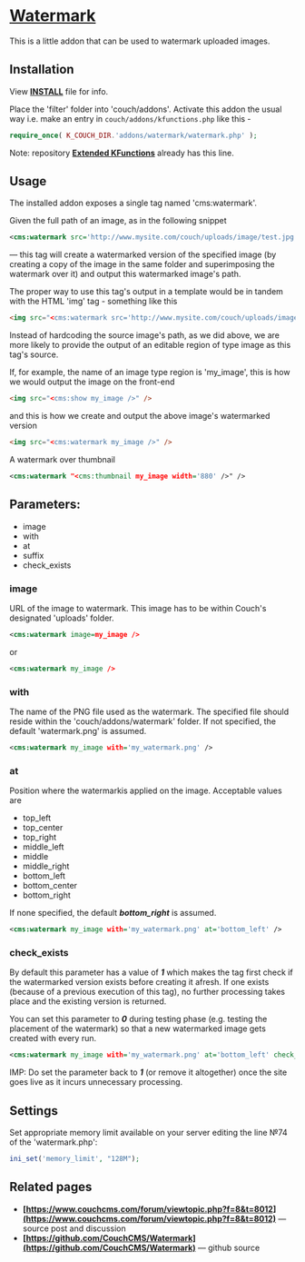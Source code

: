 # [Watermark](https://github.com/trendoman/Addons)

This is a little addon that can be used to watermark uploaded images.

## Installation

View **[INSTALL](/INSTALL.md)** file for info.

Place the 'filter' folder into 'couch/addons'. Activate this addon the usual way i.e. make an entry in `couch/addons/kfunctions.php` like this -

```php
require_once( K_COUCH_DIR.'addons/watermark/watermark.php' );
```

Note: repository [**Extended KFunctions**](https://github.com/trendoman/Extended-KFunctions) already has this line.

## Usage

The installed addon exposes a single tag named 'cms:watermark'.

Given the full path of an image, as in the following snippet

```xml
<cms:watermark src='http://www.mysite.com/couch/uploads/image/test.jpg' />
```

— this tag will create a watermarked version of the specified image (by creating a copy of the image in the same folder and superimposing the watermark over it) and output this watermarked image's path.

The proper way to use this tag's output in a template would be in tandem with the HTML 'img' tag - something like this

```html
<img src="<cms:watermark src='http://www.mysite.com/couch/uploads/image/test.jpg' />" />
```

Instead of hardcoding the source image's path, as we did above, we are more likely to provide the output of an editable region of type image as this tag's source.

If, for example, the name of an image type region is 'my_image', this is how we would output the image on the front-end

```html
<img src="<cms:show my_image />" />
```

and this is how we create and output the above image's watermarked version

```html
<img src="<cms:watermark my_image />" />
```

A watermark over thumbnail

```xml
<cms:watermark "<cms:thumbnail my_image width='880' />" />
```

## Parameters:

* image
* with
* at
* suffix
* check_exists

### image

URL of the image to watermark. This image has to be within Couch's designated 'uploads' folder.

```xml
<cms:watermark image=my_image />
```

or

```xml
<cms:watermark my_image />
```

### with

The name of the PNG file used as the watermark. The specified file should reside within the 'couch/addons/watermark' folder. If not specified, the default 'watermark.png' is assumed.

```xml
<cms:watermark my_image with='my_watermark.png' />
```

### at

Position where the watermarkis applied on the image. Acceptable values are

* top_left
* top_center
* top_right
* middle_left
* middle
* middle_right
* bottom_left
* bottom_center
* bottom_right

If none specified, the default ***bottom_right*** is assumed.

```xml
<cms:watermark my_image with='my_watermark.png' at='bottom_left' />
```

### check_exists

By default this parameter has a value of ***1*** which makes the tag first check if the watermarked version exists before creating it afresh. If one exists (because of a previous execution of this tag), no further processing takes place and the existing version is returned.

You can set this parameter to ***0*** during testing phase (e.g. testing the placement of the watermark) so that a new watermarked image gets created with every run.

```xml
<cms:watermark my_image with='my_watermark.png' at='bottom_left' check_exists='0' />
```

IMP: Do set the parameter back to ***1*** (or remove it altogether) once the site goes live as it incurs unnecessary processing.

## Settings

Set appropriate memory limit available on your server editing the line №74 of the 'watermark.php':

```php
ini_set('memory_limit', "128M");
```

## Related pages

* **[https://www.couchcms.com/forum/viewtopic.php?f=8&t=8012](https://www.couchcms.com/forum/viewtopic.php?f=8&t=8012)** — source post and discussion
* **[https://github.com/CouchCMS/Watermark](https://github.com/CouchCMS/Watermark)** — github source
